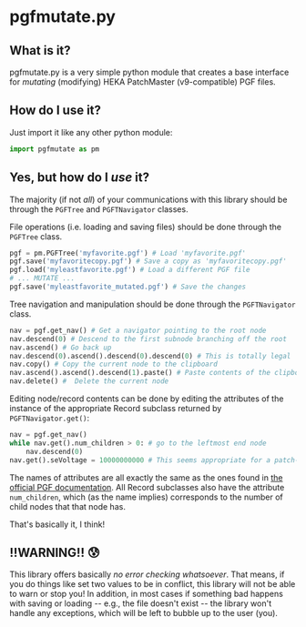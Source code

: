 # **pgfmutate.py**

## What is it?

pgfmutate.py is a very simple python module that creates a base interface for
*mutating* (modifying) HEKA PatchMaster (v9-compatible) PGF files.

## How do I use it?

Just import it like any other python module:

```python
import pgfmutate as pm
```

## Yes, but how do I *use* it?

The majority (if not *all*) of your communications with this library should be
through the `PGFTree` and `PGFTNavigator` classes.

File operations (i.e. loading and saving files) should be done through the
`PGFTree` class.

```python
pgf = pm.PGFTree('myfavorite.pgf') # Load 'myfavorite.pgf'
pgf.save('myfavoritecopy.pgf') # Save a copy as 'myfavoritecopy.pgf'
pgf.load('myleastfavorite.pgf') # Load a different PGF file
# ... MUTATE ...
pgf.save('myleastfavorite_mutated.pgf') # Save the changes
```

Tree navigation and manipulation should be done through the `PGFTNavigator`
class.

```python
nav = pgf.get_nav() # Get a navigator pointing to the root node
nav.descend(0) # Descend to the first subnode branching off the root
nav.ascend() # Go back up
nav.descend(0).ascend().descend(0).descend(0) # This is totally legal
nav.copy() # Copy the current node to the clipboard
nav.ascend().ascend().descend(1).paste() # Paste contents of the clipboard
nav.delete() #  Delete the current node
```

Editing node/record contents can be done by editing the attributes of the
instance of the appropriate Record subclass returned by `PGFTNavigator.get()`:

```python
nav = pgf.get_nav()
while nav.get().num_children > 0: # go to the leftmost end node
    nav.descend(0)
nav.get().seVoltage = 10000000000 # This seems appropriate for a patch-clamp
```
The names of attributes are all exactly the same as the ones found in
[the official PGF documentation](ftp://server.hekahome.de/pub/FileFormat/Patchmasterv9/FileFormat_v9.zip).
All Record subclasses also have the attribute `num_children`, which (as the name
implies) corresponds to the number of child nodes that that node has.

That's basically it, I think!

## **!!WARNING!!** :cold_sweat:
This library offers basically *no error checking whatsoever*. That means, if you
do things like set two values to be in conflict, this library will not be able
to warn or stop you! In addition, in most cases if something bad happens with
saving or loading -- e.g., the file doesn't exist -- the library won't handle
any exceptions, which will be left to bubble up to the user (you).
